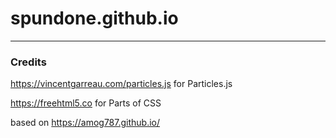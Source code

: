 # spundone.github.io
---
### Credits
https://vincentgarreau.com/particles.js for Particles.js

https://freehtml5.co for Parts of CSS

based on https://amog787.github.io/
